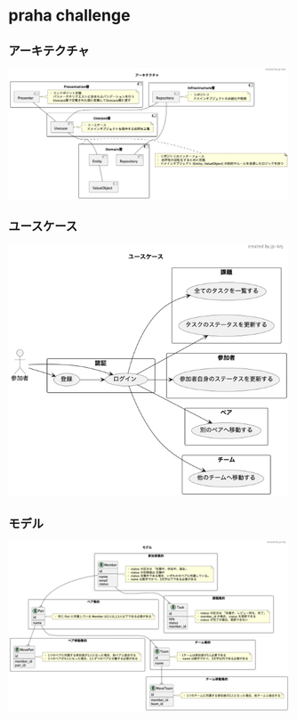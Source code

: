 # praha challenge

## アーキテクチャ
![img](./docs/architecture.png)

## ユースケース
![img](./docs/usecase.png)

## モデル
![img](./docs/model.png)

